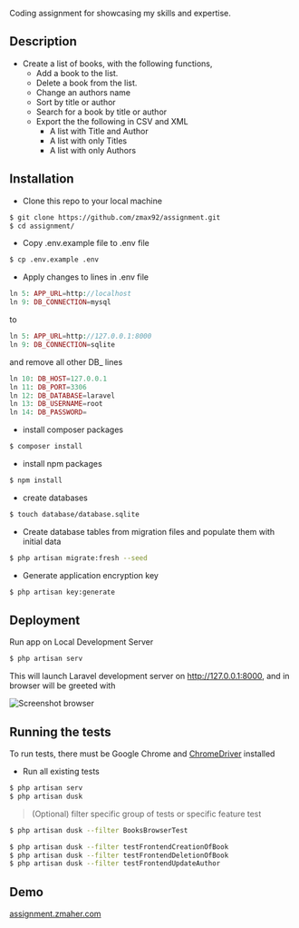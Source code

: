 Coding assignment for showcasing my skills and expertise. 

## Description

- Create a list of books, with the following functions,
    - Add a book to the list.
    - Delete a book from the list.
    - Change an authors name
    - Sort by title or author
    - Search for a book by title or author
    - Export the the following in CSV and XML
        - A list with Title and Author
        - A list with only Titles
        - A list with only Authors

## Installation

- Clone this repo to your local machine
```bash
$ git clone https://github.com/zmax92/assignment.git
$ cd assignment/
```
- Copy .env.example file to .env file
```bash
$ cp .env.example .env
```
- Apply changes to lines in .env file
```php
ln 5: APP_URL=http://localhost
ln 9: DB_CONNECTION=mysql
```
to 
```php
ln 5: APP_URL=http://127.0.0.1:8000
ln 9: DB_CONNECTION=sqlite
```
and remove all other DB_ lines
```php
ln 10: DB_HOST=127.0.0.1
ln 11: DB_PORT=3306
ln 12: DB_DATABASE=laravel
ln 13: DB_USERNAME=root
ln 14: DB_PASSWORD=
```
- install composer packages
```bash
$ composer install
```
- install npm packages
```bash
$ npm install
```
- create databases
```bash
$ touch database/database.sqlite
```
- Create database tables from migration files and populate them with initial data
```bash
$ php artisan migrate:fresh --seed
```
- Generate application encryption key 
```bash
$ php artisan key:generate
```
## Deployment
Run app on Local Development Server
```bash
$ php artisan serv
```
This will launch Laravel development server on http://127.0.0.1:8000, and in browser will be greeted with

![Screenshot browser](http://assignment.zmaher.com/images/screenshot.png)

## Running the tests
To run tests, there must be Google Chrome and [ChromeDriver](https://laravel.com/docs/6.x/dusk#managing-chromedriver-installations) installed

- Run all existing tests
```bash
$ php artisan serv
$ php artisan dusk
```
> (Optional) filter specific group of tests or specific feature test
```bash
$ php artisan dusk --filter BooksBrowserTest

$ php artisan dusk --filter testFrontendCreationOfBook
$ php artisan dusk --filter testFrontendDeletionOfBook
$ php artisan dusk --filter testFrontendUpdateAuthor
```
## Demo
[assignment.zmaher.com](http://assignment.zmaher.com/)
